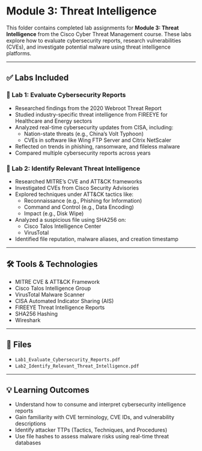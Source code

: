 # Module 3: Threat Intelligence

This folder contains completed lab assignments for **Module 3: Threat Intelligence** from the Cisco Cyber Threat Management course. These labs explore how to evaluate cybersecurity reports, research vulnerabilities (CVEs), and investigate potential malware using threat intelligence platforms.

---

## ✅ Labs Included

### 🔹 Lab 1: Evaluate Cybersecurity Reports
- Researched findings from the 2020 Webroot Threat Report
- Studied industry-specific threat intelligence from FIREEYE for Healthcare and Energy sectors
- Analyzed real-time cybersecurity updates from CISA, including:
  - Nation-state threats (e.g., China’s Volt Typhoon)
  - CVEs in software like Wing FTP Server and Citrix NetScaler
- Reflected on trends in phishing, ransomware, and fileless malware
- Compared multiple cybersecurity reports across years

### 🔹 Lab 2: Identify Relevant Threat Intelligence
- Researched MITRE’s CVE and ATT&CK frameworks
- Investigated CVEs from Cisco Security Advisories
- Explored techniques under ATT&CK tactics like:
  - Reconnaissance (e.g., Phishing for Information)
  - Command and Control (e.g., Data Encoding)
  - Impact (e.g., Disk Wipe)
- Analyzed a suspicious file using SHA256 on:
  - Cisco Talos Intelligence Center
  - VirusTotal
- Identified file reputation, malware aliases, and creation timestamp

---

## 🛠 Tools & Technologies

- MITRE CVE & ATT&CK Framework
- Cisco Talos Intelligence Group
- VirusTotal Malware Scanner
- CISA Automated Indicator Sharing (AIS)
- FIREEYE Threat Intelligence Reports
- SHA256 Hashing
- Wireshark

---

## 📁 Files

- `Lab1_Evaluate_Cybersecurity_Reports.pdf`
- `Lab2_Identify_Relevant_Threat_Intelligence.pdf`

---

## 💡 Learning Outcomes

- Understand how to consume and interpret cybersecurity intelligence reports
- Gain familiarity with CVE terminology, CVE IDs, and vulnerability descriptions
- Identify attacker TTPs (Tactics, Techniques, and Procedures)
- Use file hashes to assess malware risks using real-time threat databases
